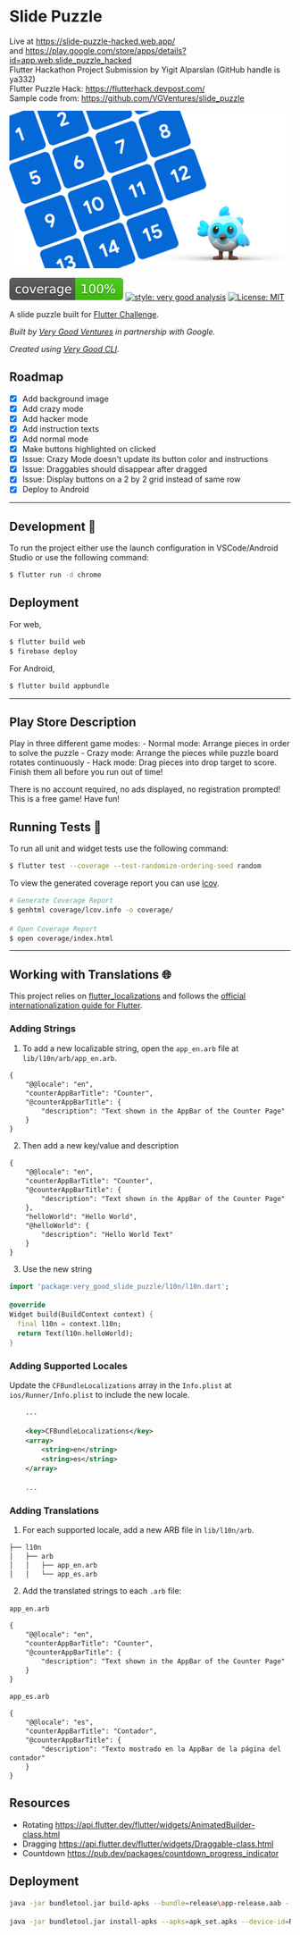 # Slide Puzzle 
Live at https://slide-puzzle-hacked.web.app/ \
and https://play.google.com/store/apps/details?id=app.web.slide_puzzle_hacked \
Flutter Hackathon Project Submission by Yigit Alparslan (GitHub handle is ya332) \
Flutter Puzzle Hack: https://flutterhack.devpost.com/ \
Sample code from: https://github.com/VGVentures/slide_puzzle

![Photo Booth Header][logo]

![coverage][coverage_badge]
[![style: very good analysis][very_good_analysis_badge]][very_good_analysis_link]
[![License: MIT][license_badge]][license_link]

A slide puzzle built for [Flutter Challenge](https://flutterhack.devpost.com/).

*Built by [Very Good Ventures][very_good_ventures_link] in partnership with Google.*

*Created using [Very Good CLI][very_good_cli_link].*

## Roadmap
- [x] Add background image
- [x] Add crazy mode
- [x] Add hacker mode
- [x] Add instruction texts
- [x] Add normal mode
- [x] Make buttons highlighted on clicked
- [x] Issue: Crazy Mode doesn't update its button color and instructions
- [x] Issue: Draggables should disappear after dragged
- [x] Issue: Display buttons on a 2 by 2 grid instead of same row
- [x] Deploy to Android

---

## Development 🚀

To run the project either use the launch configuration in VSCode/Android Studio or use the following command:

```sh
$ flutter run -d chrome
```

## Deployment
For web,

```bash
$ flutter build web
$ firebase deploy
```

For Android,
```bash
$ flutter build appbundle
```
---

## Play Store Description
<en-US>
Play in three different game modes:
- Normal mode: Arrange pieces in order to solve the puzzle
- Crazy mode: Arrange the pieces while puzzle board rotates continuously
- Hack mode: Drag pieces into drop target to score. Finish them all before you run out of time!

There is no account required, no ads displayed, no registration prompted!
This is a free game! Have fun!
</en-US>

## Running Tests 🧪

To run all unit and widget tests use the following command:

```sh
$ flutter test --coverage --test-randomize-ordering-seed random
```

To view the generated coverage report you can use [lcov](https://github.com/linux-test-project/lcov).

```sh
# Generate Coverage Report
$ genhtml coverage/lcov.info -o coverage/

# Open Coverage Report
$ open coverage/index.html
```

---

## Working with Translations 🌐

This project relies on [flutter_localizations][flutter_localizations_link] and follows the [official internationalization guide for Flutter][internationalization_link].

### Adding Strings

1. To add a new localizable string, open the `app_en.arb` file at `lib/l10n/arb/app_en.arb`.

```arb
{
    "@@locale": "en",
    "counterAppBarTitle": "Counter",
    "@counterAppBarTitle": {
        "description": "Text shown in the AppBar of the Counter Page"
    }
}
```

2. Then add a new key/value and description

```arb
{
    "@@locale": "en",
    "counterAppBarTitle": "Counter",
    "@counterAppBarTitle": {
        "description": "Text shown in the AppBar of the Counter Page"
    },
    "helloWorld": "Hello World",
    "@helloWorld": {
        "description": "Hello World Text"
    }
}
```

3. Use the new string

```dart
import 'package:very_good_slide_puzzle/l10n/l10n.dart';

@override
Widget build(BuildContext context) {
  final l10n = context.l10n;
  return Text(l10n.helloWorld);
}
```

### Adding Supported Locales

Update the `CFBundleLocalizations` array in the `Info.plist` at `ios/Runner/Info.plist` to include the new locale.

```xml
    ...

    <key>CFBundleLocalizations</key>
	<array>
		<string>en</string>
		<string>es</string>
	</array>

    ...
```

### Adding Translations

1. For each supported locale, add a new ARB file in `lib/l10n/arb`.

```
├── l10n
│   ├── arb
│   │   ├── app_en.arb
│   │   └── app_es.arb
```

2. Add the translated strings to each `.arb` file:

`app_en.arb`

```arb
{
    "@@locale": "en",
    "counterAppBarTitle": "Counter",
    "@counterAppBarTitle": {
        "description": "Text shown in the AppBar of the Counter Page"
    }
}
```

`app_es.arb`

```arb
{
    "@@locale": "es",
    "counterAppBarTitle": "Contador",
    "@counterAppBarTitle": {
        "description": "Texto mostrado en la AppBar de la página del contador"
    }
}
```

## Resources
- Rotating https://api.flutter.dev/flutter/widgets/AnimatedBuilder-class.html
- Dragging https://api.flutter.dev/flutter/widgets/Draggable-class.html
- Countdown https://pub.dev/packages/countdown_progress_indicator


[coverage_badge]: coverage_badge.svg
[flutter_localizations_link]: https://api.flutter.dev/flutter/flutter_localizations/flutter_localizations-library.html
[internationalization_link]: https://flutter.dev/docs/development/accessibility-and-localization/internationalization
[license_badge]: https://img.shields.io/badge/license-MIT-blue.svg
[license_link]: https://opensource.org/licenses/MIT
[very_good_analysis_badge]: https://img.shields.io/badge/style-very_good_analysis-B22C89.svg
[very_good_analysis_link]: https://pub.dev/packages/very_good_analysis
[very_good_cli_link]: https://github.com/VeryGoodOpenSource/very_good_cli
[very_good_ventures_link]: https://verygood.ventures/
[logo]: art/header.png

## Deployment
```bash
java -jar bundletool.jar build-apks --bundle=release\app-release.aab --output=apk_set.apks --mode=universal --ks=my-awesome-key-store.jks --ks-pass=pass:<password-here> --ks-key-alias=<alias-here> --key-pass=pass:<password-here>

java -jar bundletool.jar install-apks --apks=apk_set.apks --device-id=R28M52AHRWN
```
